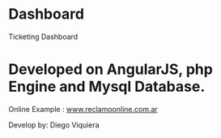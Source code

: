 # Dashboard
Ticketing Dashboard

# Developed on AngularJS, php Engine and Mysql Database.

Online Example : www.reclamoonline.com.ar

Develop by:  Diego Viquiera
